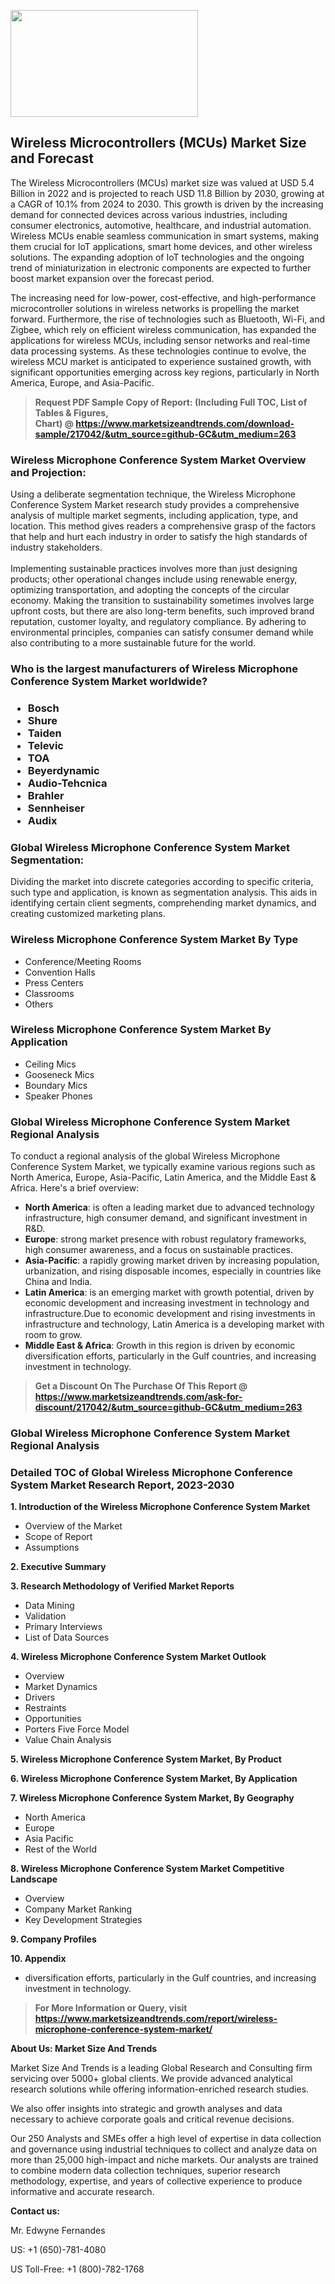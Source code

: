 <p><img class="alignnone size-medium wp-image-20088" src="https://ffe5etoiles.com/wp-content/uploads/2024/12/MST1-300x171.png" alt="" width="300" height="171" /></p><h2>Wireless Microcontrollers (MCUs) Market Size and Forecast</h2><p>The Wireless Microcontrollers (MCUs) market size was valued at USD 5.4 Billion in 2022 and is projected to reach USD 11.8 Billion by 2030, growing at a CAGR of 10.1% from 2024 to 2030. This growth is driven by the increasing demand for connected devices across various industries, including consumer electronics, automotive, healthcare, and industrial automation. Wireless MCUs enable seamless communication in smart systems, making them crucial for IoT applications, smart home devices, and other wireless solutions. The expanding adoption of IoT technologies and the ongoing trend of miniaturization in electronic components are expected to further boost market expansion over the forecast period.</p><p>The increasing need for low-power, cost-effective, and high-performance microcontroller solutions in wireless networks is propelling the market forward. Furthermore, the rise of technologies such as Bluetooth, Wi-Fi, and Zigbee, which rely on efficient wireless communication, has expanded the applications for wireless MCUs, including sensor networks and real-time data processing systems. As these technologies continue to evolve, the wireless MCU market is anticipated to experience sustained growth, with significant opportunities emerging across key regions, particularly in North America, Europe, and Asia-Pacific.</p></p><blockquote id="" class=""><strong>Request PDF Sample Copy of Report: (Including Full TOC, List of Tables &amp; Figures, Chart)&nbsp;@&nbsp;<strong><a href="https://www.marketsizeandtrends.com/download-sample/217042/&utm_source=github-GC&utm_medium=263" target="_blank">https://www.marketsizeandtrends.com/download-sample/217042/&utm_source=github-GC&utm_medium=263</a></strong></strong></blockquote><h3 id="" class="">Wireless Microphone Conference System Market&nbsp;Overview and Projection:</h3><p id="" class="">Using a deliberate segmentation technique, the Wireless Microphone Conference System Market research study provides a comprehensive analysis of multiple market segments, including application, type, and location. This method gives readers a comprehensive grasp of the factors that help and hurt each industry in order to satisfy the high standards of industry stakeholders. <br /> <br />Implementing sustainable practices involves more than just designing products; other operational changes include using renewable energy, optimizing transportation, and adopting the concepts of the circular economy. Making the transition to sustainability sometimes involves large upfront costs, but there are also long-term benefits, such improved brand reputation, customer loyalty, and regulatory compliance. By adhering to environmental principles, companies can satisfy consumer demand while also contributing to a more sustainable future for the world.</p><h3 id="" class="">Who is the largest manufacturers of&nbsp;Wireless Microphone Conference System Market worldwide?</h3><h3 class=""><p><ul><li>Bosch </li><li> Shure </li><li> Taiden </li><li> Televic </li><li> TOA </li><li> Beyerdynamic </li><li> Audio-Tehcnica </li><li> Brahler </li><li> Sennheiser </li><li> Audix</li></ul></p></h3><h3 id="" class="">Global&nbsp;Wireless Microphone Conference System Market Segmentation:</h3><p id="" class="">Dividing the market into discrete categories according to specific criteria, such type and application, is known as segmentation analysis. This aids in identifying certain client segments, comprehending market dynamics, and creating customized marketing plans.</p><h3 id="" class="">Wireless Microphone Conference System Market&nbsp;By Type</h3><p><p><ul><li>Conference/Meeting Rooms</li><li> Convention Halls</li><li> Press Centers</li><li> Classrooms</li><li> Others</p></li></ul></p></p><h3 id="" class="">Wireless Microphone Conference System Market&nbsp;By Application</h3><p class=""><p><ul><li>Ceiling Mics</li><li> Gooseneck Mics</li><li> Boundary Mics</li><li> Speaker Phones</li></ul></p></p><h3 id="" class="">Global Wireless Microphone Conference System Market Regional Analysis</h3><p id="" class="">To conduct a regional analysis of the global Wireless Microphone Conference System Market, we typically examine various regions such as North America, Europe, Asia-Pacific, Latin America, and the Middle East &amp; Africa. Here's a brief overview:</p><ul><li><strong>North America</strong>: is often a leading market due to advanced technology infrastructure, high consumer demand, and significant investment in R&amp;D.</li><li><strong>Europe</strong>: strong market presence with robust regulatory frameworks, high consumer awareness, and a focus on sustainable practices.</li><li><strong>Asia-Pacific</strong>: a rapidly growing market driven by increasing population, urbanization, and rising disposable incomes, especially in countries like China and India.</li><li><strong>Latin America</strong>: is an emerging market with growth potential, driven by economic development and increasing investment in technology and infrastructure.Due to economic development and rising investments in infrastructure and technology, Latin America is a developing market with room to grow.</li><li><strong>Middle East &amp; Africa</strong>: Growth in this region is driven by economic diversification efforts, particularly in the Gulf countries, and increasing investment in technology.</li></ul><blockquote id="" class=""><strong>Get a Discount On The Purchase Of This Report @ <strong><a href="https://www.marketsizeandtrends.com/ask-for-discount/217042/&utm_source=github-GC&utm_medium=263" target="_blank">https://www.marketsizeandtrends.com/ask-for-discount/217042/&utm_source=github-GC&utm_medium=263</a></strong></strong></blockquote><h3 id="" class="">Global Wireless Microphone Conference System Market Regional Analysis</h3><h3 id="" class="">Detailed TOC of Global Wireless Microphone Conference System Market Research Report, 2023-2030</h3><p id="" class=""><strong>1. Introduction of the Wireless Microphone Conference System Market</strong></p><ul><li>Overview of the Market</li><li>Scope of Report</li><li>Assumptions</li></ul><p id="" class=""><strong>2. Executive Summary</strong></p><p id="" class=""><strong>3. Research Methodology of Verified Market Reports</strong></p><ul><li>Data Mining</li><li>Validation</li><li>Primary Interviews</li><li>List of Data Sources</li></ul><p id="" class=""><strong>4. Wireless Microphone Conference System Market Outlook</strong></p><ul><li>Overview</li><li>Market Dynamics</li><li>Drivers</li><li>Restraints</li><li>Opportunities</li><li>Porters Five Force Model</li><li>Value Chain Analysis</li></ul><p id="" class=""><strong>5. Wireless Microphone Conference System Market, By Product</strong></p><p id="" class=""><strong>6. Wireless Microphone Conference System Market, By Application</strong></p><p id="" class=""><strong>7. Wireless Microphone Conference System Market, By Geography</strong></p><ul><li>North America</li><li>Europe</li><li>Asia Pacific</li><li>Rest of the World</li></ul><p id="" class=""><strong>8. Wireless Microphone Conference System Market Competitive Landscape</strong></p><ul><li>Overview</li><li>Company Market Ranking</li><li>Key Development Strategies</li></ul><p id="" class=""><strong>9. Company Profiles</strong></p><p id="" class=""><strong>10. Appendix</strong></p><ul><li>diversification efforts, particularly in the Gulf countries, and increasing investment in technology.</li></ul><blockquote id="" class=""><strong>For More Information or Query, visit <strong><strong><a href="https://www.marketsizeandtrends.com/report/wireless-microphone-conference-system-market/" target="_blank">https://www.marketsizeandtrends.com/report/wireless-microphone-conference-system-market/</a></strong></strong></strong></blockquote><p id="" class=""><strong>About Us: Market Size And Trends</strong></p><p id="" class="">Market Size And Trends is a leading Global Research and Consulting firm servicing over 5000+ global clients. We provide advanced analytical research solutions while offering information-enriched research studies.</p><p id="" class="">We also offer insights into strategic and growth analyses and data necessary to achieve corporate goals and critical revenue decisions.</p><p id="" class="">Our 250 Analysts and SMEs offer a high level of expertise in data collection and governance using industrial techniques to collect and analyze data on more than 25,000 high-impact and niche markets. Our analysts are trained to combine modern data collection techniques, superior research methodology, expertise, and years of collective experience to produce informative and accurate research.</p><p id="" class=""><strong>Contact us:</strong></p><p id="" class="">Mr. Edwyne Fernandes</p><p id="" class="">US: +1 (650)-781-4080</p><p id="" class="">US Toll-Free: +1 (800)-782-1768</p>
